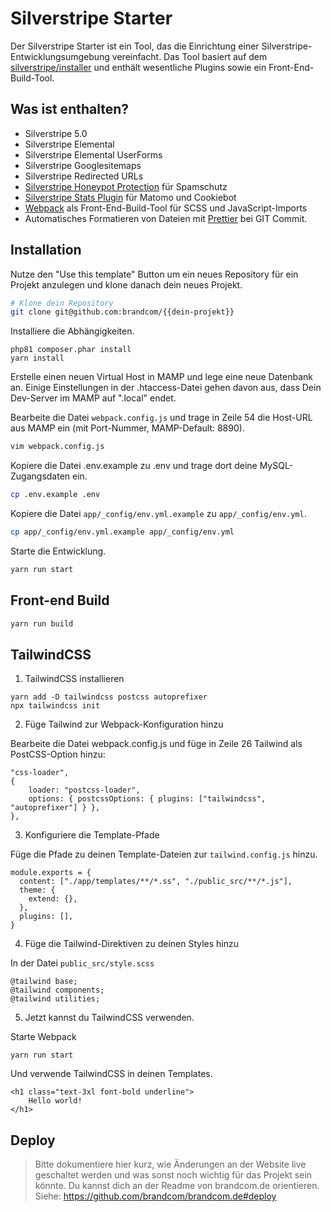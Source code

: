# Silverstripe Starter

Der Silverstripe Starter ist ein Tool, das die Einrichtung einer Silverstripe-Entwicklungsumgebung vereinfacht. Das Tool basiert auf dem [silverstripe/installer](https://github.com/silverstripe/silverstripe-installer) und enthält wesentliche Plugins sowie ein Front-End-Build-Tool.

## Was ist enthalten?

-   Silverstripe 5.0
-   Silverstripe Elemental
-   Silverstripe Elemental UserForms
-   Silverstripe Googlesitemaps
-   Silverstripe Redirected URLs
-   [Silverstripe Honeypot Protection](https://github.com/brandcom/silverstripe-honeypotprotection) für Spamschutz
-   [Silverstripe Stats Plugin](https://github.com/brandcom/silverstripe-analytics) für Matomo und Cookiebot
-   [Webpack](https://webpack.js.org/) als Front-End-Build-Tool für SCSS und JavaScript-Imports
-   Automatisches Formatieren von Dateien mit [Prettier](https://prettier.io/) bei GIT Commit.

## Installation

Nutze den "Use this template" Button um ein neues Repository für ein Projekt anzulegen und klone danach dein neues Projekt.

```sh
# Klone dein Repository
git clone git@github.com:brandcom/{{dein-projekt}}
```

Installiere die Abhängigkeiten.

```
php81 composer.phar install
yarn install
```

Erstelle einen neuen Virtual Host in MAMP und lege eine neue Datenbank an.
Einige Einstellungen in der .htaccess-Datei gehen davon aus, dass Dein Dev-Server im MAMP auf ".local" endet.

Bearbeite die Datei `webpack.config.js` und trage in Zeile 54 die Host-URL aus MAMP ein (mit Port-Nummer, MAMP-Default: 8890).

```sh
vim webpack.config.js
```

Kopiere die Datei .env.example zu .env und trage dort deine MySQL-Zugangsdaten ein.

```sh
cp .env.example .env
```

Kopiere die Datei `app/_config/env.yml.example` zu `app/_config/env.yml`.

```sh
cp app/_config/env.yml.example app/_config/env.yml
```

Starte die Entwicklung.

```sh
yarn run start
```

## Front-end Build

```sh
yarn run build
```

## TailwindCSS

1. TailwindCSS installieren

```
yarn add -D tailwindcss postcss autoprefixer
npx tailwindcss init
```

2. Füge Tailwind zur Webpack-Konfiguration hinzu

Bearbeite die Datei webpack.config.js und füge in Zeile 26 Tailwind als PostCSS-Option hinzu:

```
"css-loader",
{
    loader: "postcss-loader",
    options: { postcssOptions: { plugins: ["tailwindcss", "autoprefixer"] } },
},
```

3. Konfiguriere die Template-Pfade

Füge die Pfade zu deinen Template-Dateien zur `tailwind.config.js` hinzu.

```
module.exports = {
  content: ["./app/templates/**/*.ss", "./public_src/**/*.js"],
  theme: {
    extend: {},
  },
  plugins: [],
}
```

4. Füge die Tailwind-Direktiven zu deinen Styles hinzu

In der Datei `public_src/style.scss`

```
@tailwind base;
@tailwind components;
@tailwind utilities;
```

5. Jetzt kannst du TailwindCSS verwenden.

Starte Webpack

```
yarn run start
```

Und verwende TailwindCSS in deinen Templates.

```
<h1 class="text-3xl font-bold underline">
    Hello world!
</h1>
```

## Deploy

> Bitte dokumentiere hier kurz, wie Änderungen an der Website live geschaltet werden und was sonst noch wichtig für das
> Projekt sein könnte. Du kannst dich an der Readme von brandcom.de orientieren.
> Siehe: https://github.com/brandcom/brandcom.de#deploy
